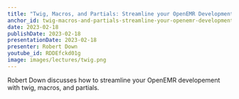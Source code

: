 ```yaml
---
title: "Twig, Macros, and Partials: Streamline your OpenEMR Development"
anchor_id: twig-macros-and-partials-streamline-your-openemr-development
date: 2023-02-18
publishDate: 2023-02-18
presentationDate: 2023-02-18
presenter: Robert Down
youtube_id: RDDEfckd01g
image: images/lectures/twig.png
---
```


Robert Down discusses how to streamline your OpenEMR developement with twig, macros, and partials.
<!--more -->
